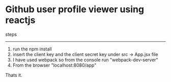 # Github user profile viewer using reactjs

steps

---

1. run the npm install 
2. insert the client key and the client secret key under src -> App.jsx file
3. I have used webpack so from the console run "webpack-dev-server" 
4. From the browser "localhost:8080/app"

Thats it.



